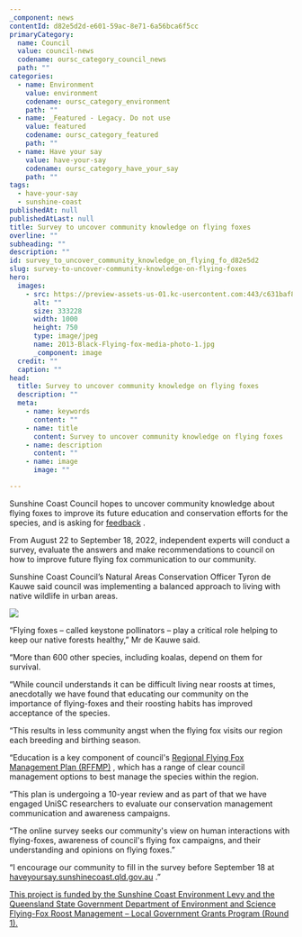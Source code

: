 ```yaml
---
_component: news
contentId: d82e5d2d-e601-59ac-8e71-6a56bca6f5cc
primaryCategory:
  name: Council
  value: council-news
  codename: oursc_category_council_news
  path: ""
categories:
  - name: Environment
    value: environment
    codename: oursc_category_environment
    path: ""
  - name: _Featured - Legacy. Do not use
    value: featured
    codename: oursc_category_featured
    path: ""
  - name: Have your say
    value: have-your-say
    codename: oursc_category_have_your_say
    path: ""
tags:
  - have-your-say
  - sunshine-coast
publishedAt: null
publishedAtLast: null
title: Survey to uncover community knowledge on flying foxes
overline: ""
subheading: ""
description: ""
id: survey_to_uncover_community_knowledge_on_flying_fo_d82e5d2
slug: survey-to-uncover-community-knowledge-on-flying-foxes
hero:
  images:
    - src: https://preview-assets-us-01.kc-usercontent.com:443/c631baf8-1b46-001f-580c-d0001b68b4a8/24e6bc8d-6b14-4018-b312-b8c1acaa37a7/2013-Black-Flying-fox-media-photo-1.jpg
      alt: ""
      size: 333228
      width: 1000
      height: 750
      type: image/jpeg
      name: 2013-Black-Flying-fox-media-photo-1.jpg
      _component: image
  credit: ""
  caption: ""
head:
  title: Survey to uncover community knowledge on flying foxes
  description: ""
  meta:
    - name: keywords
      content: ""
    - name: title
      content: Survey to uncover community knowledge on flying foxes
    - name: description
      content: ""
    - name: image
      image: ""

---
```

Sunshine Coast Council hopes to uncover community knowledge about flying foxes to improve its future education and conservation efforts for the species, and is asking for [feedback](https://haveyoursay.sunshinecoast.qld.gov.au/flying-fox-consultation)
.

From August 22 to September 18, 2022, independent experts will conduct a survey, evaluate the answers and make recommendations to council on how to improve future flying fox communication to our community.

Sunshine Coast Council’s Natural Areas Conservation Officer Tyron de Kauwe said council was implementing a balanced approach to living with native wildlife in urban areas.

![](https://preview-assets-us-01.kc-usercontent.com:443/c631baf8-1b46-001f-580c-d0001b68b4a8/cb81f0de-87e2-4225-9474-3a5bd36fa7cb/Mum-and-bub-2-1024x819.jpg)

“Flying foxes – called keystone pollinators – play a critical role helping to keep our native forests healthy,” Mr de Kauwe said.

“More than 600 other species, including koalas, depend on them for survival.

“While council understands it can be difficult living near roosts at times, anecdotally we have found that educating our community on the importance of flying-foxes and their roosting habits has improved acceptance of the species.

“This results in less community angst when the flying fox visits our region each breeding and birthing season.

“Education is a key component of council's [Regional Flying Fox Management Plan (RFFMP)](https://www.sunshinecoast.qld.gov.au/Environment/Native-Animals/Flying-Foxes)
, which has a range of clear council management options to best manage the species within the region.

“This plan is undergoing a 10-year review and as part of that we have engaged UniSC researchers to evaluate our conservation management communication and awareness campaigns.

“The online survey seeks our community's view on human interactions with flying-foxes, awareness of council's flying fox campaigns, and their understanding and opinions on flying foxes.”

“I encourage our community to fill in the survey before September 18 at [haveyoursay.sunshinecoast.qld.gov.au](https://haveyoursay.sunshinecoast.qld.gov.au/flying-fox-consultation)
.”

[This project is funded by the Sunshine Coast Environment Levy and the Queensland State Government Department of Environment and Science Flying-Fox Roost Management – Local Government Grants Program (Round 1).](https://www.statedevelopment.qld.gov.au/local-government/grants/current-programs/flying-fox-roost-management-in-queensland-program)
